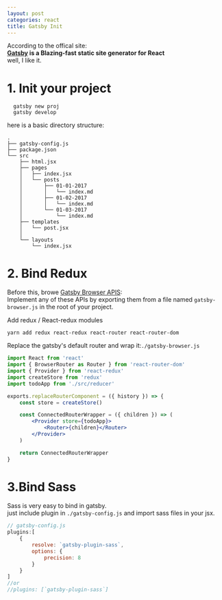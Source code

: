 ```yaml
---
layout: post
categories: react
title: Gatsby Init
---
```


According to the offical site:  
__[Gatsby][gatsby] is a Blazing-fast static site generator for React__  
well, I like it.


# 1. Init your project

```shell
  gatsby new proj
  gatsby develop
```
here is a basic directory structure:  

```
.  
├── gatsby-config.js  
├── package.json  
└── src  
    ├── html.jsx 
    ├── pages  
    │   ├── index.jsx  
    │   └── posts  
    │       ├── 01-01-2017  
    │       │   └── index.md  
    │       ├── 01-02-2017  
    │       │   └── index.md  
    │       └── 01-03-2017  
    │           └── index.md  
    ├── templates  
    │   └── post.jsx  
    │
    └── layouts  
        └── index.jsx  

```

# 2. Bind Redux

Before this, browe [Gatsby Browser APIS][browserapis]:  
Implement any of these APIs by exporting them from a file named `gatsby-browser.js` in the root of your project.  

Add redux / React-redux modules

```shell
yarn add redux react-redux react-router react-router-dom
```
Replace the gatsby's default router and wrap it:`./gatsby-browser.js`  

```jsx
import React from 'react'
import { BrowserRouter as Router } from 'react-router-dom'
import { Provider } from 'react-redux'
import createStore from 'redux'
import todoApp from './src/reducer'

exports.replaceRouterComponent = ({ history }) => {
    const store = createStore()

    const ConnectedRouterWrapper = ({ children }) => (
        <Provider store={todoApp}>
            <Router>{children}</Router>
        </Provider>
    )

    return ConnectedRouterWrapper
}
```

# 3.Bind Sass
Sass is very easy to bind in gatsby.  
just include plugin in `./gatsby-config.js` and import sass files in your jsx.
```js
// gatsby-config.js
plugins:[
    {
        resolve: `gatsby-plugin-sass`,
        options: {
            precision: 8
        }
    }
]
//or
//plugins: [`gatsby-plugin-sass`]
```

[gatsby]: https://www.gatsbyjs.org
[browserapis]: https://www.gatsbyjs.org/docs/browser-apis/
